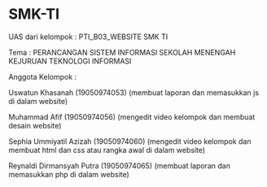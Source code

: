 # SMK-TI
UAS dari kelompok : PTI_B03_WEBSITE SMK TI

Tema : PERANCANGAN SISTEM INFORMASI SEKOLAH MENENGAH KEJURUAN TEKNOLOGI INFORMASI 

Anggota Kelompok :

Uswatun Khasanah (19050974053) (membuat laporan dan memasukkan js di dalam website)

Muhammad Afif (19050974056) (mengedit video kelompok dan membuat desain website)

Sephia Ummiyatil Azizah (19050974060) (mengedit video kelompok dan membuat html dan css atau rangka awal di dalam website)

Reynaldi Dirmansyah Putra (19050974065) (membuat laporan dan memasukkan php di dalam website)
